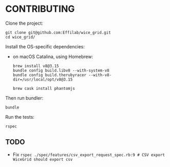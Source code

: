 # CONTRIBUTING

Clone the project:

```
git clone git@github.com:Effilab/wice_grid.git
cd wice_grid/
```

Install the OS-specific dependencies:

- on macOS Catalina, using Homebrew:

  ```
  brew install v8@3.15
  bundle config build.libv8 --with-system-v8
  bundle config build.therubyracer --with-v8-dir=/usr/local/opt/v8@3.15

  brew cask install phantomjs
  ```

Then run bundler:

```
bundle
```

Run the tests:

```
rspec
```

## TODO

- Fix `rspec ./spec/features/csv_export_request_spec.rb:9 # CSV export WiceGrid should export csv`

